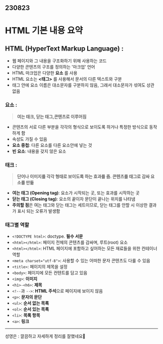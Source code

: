 ## 230823
# HTML 기본 내용 요약 
## HTML (HyperText Markup Language) :
 - 웹 페이지와 그 내용을 구조화하기 위해 사용하는 코드
 - 다양한 콘텐츠의 구조를 정의하는 '마크업' 언어
 - HTML 마크업은 다양한 **요소** 를 사용
 - HTML 요소는 **<태그>** 를 사용해서 문서의 다른 텍스트와 구분
 - 태그 안에 요소 이름은 대소문자를 구분하지 않음, 그래서 대소문자가 섞여도 상관없음
### 요소 :
>**여는 태크, 닫는 태그,콘텐츠로 이루어짐**
- 콘텐츠의 서로 다른 부분을 각각의 형식으로 보이도록 하거나 특정한 방식으로 동작하게 함
- 속성도 가질 수 있음
- **요소 중첩**: 다른 요소를 다른 요소안에 넣는 것
- **빈 요소**: 내용을 갖지 않은 요소
### 태크 :
>**단어나 이미지를 각각 형태로 보이도록 하는 효과를 줌. 
>콘텐츠를 태그로 감싸 요소를 만듦**
- **여는 태그 (Opening tag)**: 요소가 시작되는 곳, 또는 효과를 시작하는 곳
- **닫는 태그 (Closing tag)**: 요소의 끝이자 문단이 끝나는 위치를 나타냄 
- **주의할 점**은 여는 태그와 닫는 태그는 세트이므로, 닫는 태그를 안할 시 이상한 결과가 표시 되는 오류가 발생함
### 태그별 역할
- `<!DOCTYPE html>`: doctype. **필수 서문**
- `<html></html>`: 페이지 전체의 콘텐츠를 감싸며, 루트(root) 요소
- `<html></html>`: HTML 페이지에 포함하고 싶어하는 모든 재료들을 위한 컨테이너 역할
- `<meta charset="utf-8">`: 사용할 수 있는 어떠한 문자 콘텐츠도 다룰 수 있음
- `<title>`: 페이지의 제목을 설정
- `<body>`: 페이지에 모든 컨텐트를 담고 있음
- `<img>`: **이미지**
- `<h1>-<h6>`: **제목**
- `<!--`과 `-->`: **HTML 주석**으로 페이지에 보이지 않음
- `<p>`: **문자의 문단**
- `<ul>`: **순서 없는 목록**
- `<ol>`: **순서 있는 목록**
- `<li>`: **목록 항목**
- `<a>`: **링크**

 - - - -
성영은 : 깔끔하고 자세하게 정리를 잘했네요👏